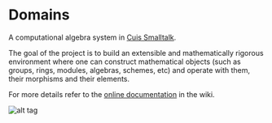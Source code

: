 # Domains
A computational algebra system in [Cuis Smalltalk](https://github.com/Cuis-Smalltalk/Cuis-Smalltalk-Dev).

The goal of the project is to build an extensible and mathematically rigorous environment where one can construct mathematical objects (such as groups, rings, modules, algebras, schemes, etc) and operate with them, their morphisms and their elements.

For more details refer to the [online documentation](https://github.com/len/Domains/wiki) in the wiki.


![alt tag](https://raw.githubusercontent.com/len/Domains/master/img/screenshot2.png)

